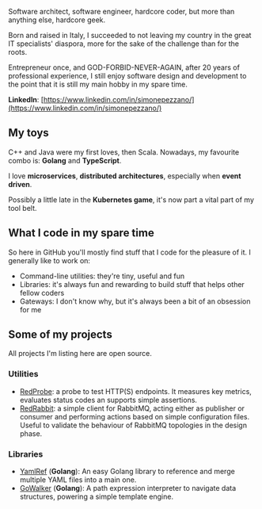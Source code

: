 Software architect, software engineer, hardcore coder, but more than anything
else, hardcore geek.

Born and raised in Italy, I succeeded to not leaving my country in the great
IT specialists' diaspora, more for the sake of the challenge than for the
roots.

Entrepreneur once, and GOD-FORBID-NEVER-AGAIN, after 20 years of professional
experience, I still enjoy software design and development to the point that it
is still my main hobby in my spare time.

**LinkedIn**: [https://www.linkedin.com/in/simonepezzano/](https://www.linkedin.com/in/simonepezzano/)


## My toys
C++ and Java were my first loves, then Scala. Nowadays, my favourite combo is:
**Golang** and **TypeScript**.

I love **microservices**, **distributed architectures**, especially when 
**event driven**.

Possibly a little late in the **Kubernetes game**, it's now part a vital part
of my tool belt.

## What I code in my spare time
So here in GitHub you'll mostly find stuff that I code for the pleasure of it.
I generally like to work on:
* Command-line utilities: they're tiny, useful and fun
* Libraries: it's always fun and rewarding to build stuff that helps other
  fellow coders
* Gateways: I don't know why, but it's always been a bit of an obsession for me


## Some of my projects
All projects I'm listing here are open source.

### Utilities
* [RedProbe](https://github.com/theirish81/redProbe): a probe to test HTTP(S)
  endpoints. It measures key metrics, evaluates status codes an supports simple
  assertions.
* [RedRabbit](https://github.com/theirish81/redRabbit): a simple client for
  RabbitMQ, acting either as publisher or consumer and performing actions based
  on simple configuration files. Useful to validate the behaviour of RabbitMQ
  topologies in the design phase.

### Libraries
* [YamlRef](https://github.com/theirish81/yamlRef) (**Golang**): An easy Golang
  library to reference and merge multiple YAML files into a main one.
* [GoWalker](https://github.com/theirish81/gowalker) (**Golang**): A path
  expression interpreter to navigate data structures, powering a simple template
  engine.
